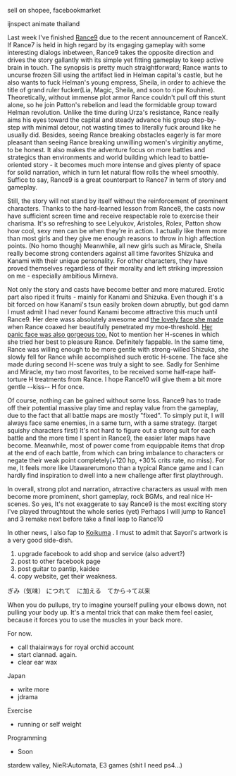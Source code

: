 sell on shopee, facebookmarket

ijnspect animate thailand

Last week I've finished [Rance9](https://vndb.org/v13802) due to the recent announcement of RanceX.
If Rance7 is held in high regard by its engaging gameplay with some interesting dialogs inbetween, 
Rance9 takes the opposite direction and drives the story gallantly with its simple yet fitting gameplay to keep active brain in touch.
The synopsis is pretty much straightforward; Rance wants to uncurse frozen Sill using the artifact lied in Helman capital's castle, 
but he also wants to fuck Helman's young empress, Sheila, in order to achieve the title of grand ruler fucker(Lia, Magic, Sheila, and soon to ripe Kouhime).
Theoretically, without immense plot armor Rance couldn't pull off this stunt alone,
so he join Patton's rebelion and lead the formidable group toward Helman revolution. 
Unlike the time during Urza's resistance, Rance really aims his eyes toward the capital and steady advance his group step-by-step with minimal detour, 
not wasting times to literally fuck around like he usually did. 
Besides, seeing Rance breaking obstacles eagerly is far more pleasant than seeing Rance breaking unwilling women's virginitiy anytime, to be honest.
It also makes the adventure focus on more battles and strategics than environments and world building which lead to battle-oriented story - 
it becomes much more intense and gives plenty of space for solid narration, which in turn let natural flow rolls the wheel smoothly.
Suffice to say, Rance9 is a great counterpart to Rance7 in term of story and gameplay. 

Still, the story will not stand by itself without the reinforcement of prominent characters. 
Thanks to the hard-learned lesson from Rance8, the casts now have sufficient screen time and receive respectable role to exercise their charisma. 
It's so refreshing to see Lelyukov, Aristoles, Rolex, Patton show how cool, sexy men can be when they're in action.
I actually like them more than most girls and they give me enough reasons to throw in high affection points. (No homo though) 
Meanwhile, all new girls such as Miracle, Sheila really become strong contenders against all time favorites Shizuka and Kanami with their unique personality.
For other characters, they have proved themselves regardless of their morality and left striking impression on me - especially ambitious Mirneva. 

Not only the story and casts have become better and more matured. Erotic part also riped it fruits - mainly for Kanami and Shizuka.
Even though it's a bit forced on how Kanami's tsun easily broken down abruptly, 
but god damn I must admit I had never found Kanami become attractive this much until Rance9. 
Her dere wass absolutely awesome and [the lovely face she made](https://i.imgur.com/E6f1aeQ.png) when Rance coaxed her beautifully penetrated my moe-threshold.
[Her panic face was also gorgeous too.](https://i.imgur.com/zVys0hV.png)
Not to mention her H-scenes in which she tried her best to pleasure Rance. Definitely fappable.
In the same time, Rance was willing enough to be more gentle with strong-willed Shizuka, 
she slowly fell for Rance while accomplished such erotic H-scene. The face she made during second H-scene was truly a sight to see. 
Sadly for Senhime and Miracle, my two most favorites, to be received some half-rape half-torture H treatments from Rance.
I hope Rance10 will give them a bit more gentle --kiss-- H for once.

Of course, nothing can be gained without some loss. Rance9 has to trade off their potential massive play time and replay value from the gameplay,
due to the fact that all battle maps are mostly "fixed". To simply put it, 
I will always face same enemies, in a same turn, with a same strategy. (target squishy characters first)
It's not hard to figure out a strong suit for each battle and the more time I spent in Rance9, the easier later maps have become.
Meanwhile, most of power come from equippable items that drop at the end of each battle, from which 
can bring imbalance to characters or negate their weak point completely(+120 hp, +30% crits rate, no miss).
For me, It feels more like Utawarerumono than a typical Rance game and I can hardly find inspiration to dwell into a new challenge after first playthrough.

In overall, strong plot and narration, atrractive characters as usual with men become more prominent, short gameplay, rock BGMs, and real nice H-scenes.
So yes, It's not exaggerate to say Rance9 is the most exciting story I've played throughtout the whole series (yet)
Perhaps I will jump to Rance1 and 3 remake next before take a final leap to Rance10

In other news, I also fap to [Koikuma](https://vndb.org/v17515) . I must to admit that Sayori's artwork is a very good side-dish.

1. upgrade facebook to add shop and service (also advert?)
2. post to other facebook page
3. post guitar to pantip, kaidee
4. copy website, get their weakness.


ぎみ（気味） につれて　に加える　てから→て以来

When you do pullups, try to imagine yourself pulling your elbows down, not pulling your body up. It's a mental trick that can make them feel easier, because it forces you to use the muscles in your back more.

For now.
- call thaiairways for royal orchid account
- start clannad. again.
- clear ear wax

Japan
- write more
- jdrama

Exercise
- running or self weight

Programming
- Soon

stardew valley, 
NieR:Automata,
E3 games (shit I need ps4...)



